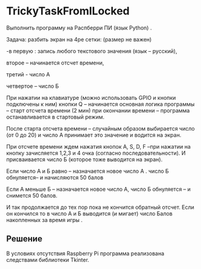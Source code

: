 # TrickyTaskFromILocked
Выполнить программу на Распберри ПИ (язык Python) .

Задача: разбить экран на 4ре сетки: (размер не важен) 

-в первую : запись любого текстового значения (язык – русский),

 второе – начинается отсчет времени,

 третий -  число А

четвертое – число Б

При нажатии на клавиатуре (можно использовать GPIO и кнопки подключены к ним) кнопки Q – начинается основная логика программы – старт отсчета времени (2 мин) при окончании времени – программа останавливается в стартовый режим.

После старта отсчета времени – случайным образом выбирается число (от 0 до 20) и число А принимает это значение и водится на экран.

При отсчете времени ждем нажатия кнопок A, S, D, F –при нажатии на кнопку зачисляется 1,2,3 и 4 очка (согласно последовательности). И присваивается число Б  (которое тоже выводится на экран).

Если число А и Б равно – назначается новое число  А . число Б обнуляется– и начисляются 50 балов

Если А меньше Б – назначается новое число А, число Б обнуляется – и снимется 50 балов.

И так продолжается до тех пор пока не кончится обратный отсчет. Если он кончился то в число А и Б выводится (и мигает) число Балов накопленных за время игры .

Решение
-------------------------
В условиях отсутствия Raspberry Pi программа реализована следствами библиотеки Tkinter.

